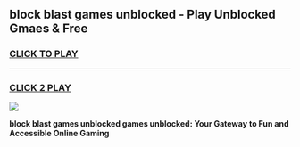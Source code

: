
## block blast games unblocked - Play Unblocked Gmaes & Free
<h3>
<a href="https://news.freeplayer.one?title=block_blast_games_unblocked&ref=16F">CLICK TO PLAY</a></h3>
<hr>

<h3>
<a href="https://news.freeplayer.one?title=block_blast_games_unblocked&ref=16F">CLICK 2 PLAY</a>
  
</h3>

<a href="https://news.freeplayer.one?title=block_blast_games_unblocked&ref=16F/"><img src="https://clearcache.store/games.png"></a>


**block blast games unblocked games unblocked: Your Gateway to Fun and Accessible Online Gaming**
